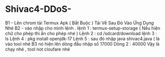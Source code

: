 # Shivac4-DDoS-
B1 - Lên chrom tải Termux Apk ( Bắt Buộc )  Tải Về Sau Đó Vào Ứng Dụng Nhé   B2 - vào nhập cho mình lệnh . lệnh 1 : termux-setup-storage ( Nếu hiện chữ cho phép thì ấn cho phép nhé ) Lệnh 2 : cd /sdcard/download  lệnh 3 :     ls  Lệnh 4 : pkg install openjdk-17 Lệnh 5 : sau đó nhập java shivac4.java   ( là vào tool nhé   B3 nó hiện lên dòng đầu nhập số 17000 Dòng 2 : 40000 Vậy là chạy nhé , tool not cloufare nhé
